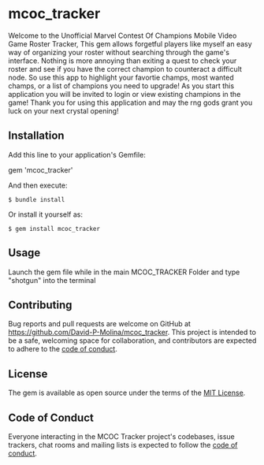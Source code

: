 # mcoc_tracker

Welcome to the Unofficial Marvel Contest Of Champions Mobile Video Game Roster Tracker, This gem allows forgetful players like myself an easy way of organizing your roster without searching through the game's interface. Nothing is more annoying than exiting a quest to check your roster and see if you have the correct champion to counteract a difficult node. So use this app to highlight your favortie champs, most wanted champs, or a list of champions you need to upgrade!
As you start this application you will be invited to login or view existing champions in the game! Thank you for using this application and may the rng gods grant you luck on your next crystal opening! 

## Installation

Add this line to your application's Gemfile:

gem 'mcoc_tracker'

And then execute:

    $ bundle install

Or install it yourself as:

    $ gem install mcoc_tracker

## Usage
Launch the gem file while in the main MCOC_TRACKER Folder and type "shotgun" into the terminal


## Contributing

Bug reports and pull requests are welcome on GitHub at https://github.com/David-P-Molina/mcoc_tracker. This project is intended to be a safe, welcoming space for collaboration, and contributors are expected to adhere to the [code of conduct](https://github.com/David-P-Molina/mcoc_tracker/blob/main/CODE_OF_CONDUCT.md).


## License

The gem is available as open source under the terms of the [MIT License](https://opensource.org/licenses/MIT).

## Code of Conduct

Everyone interacting in the MCOC Tracker project's codebases, issue trackers, chat rooms and mailing lists is expected to follow the [code of conduct](https://github.com/[USERNAME]/mcoc_tracker/blob/master/CODE_OF_CONDUCT.md).
